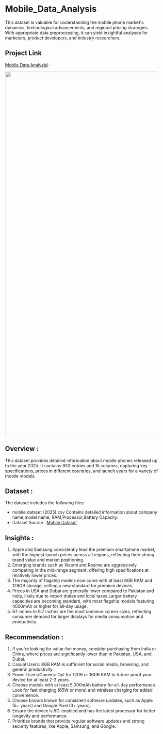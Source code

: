 # Mobile_Data_Analysis
This dataset is valuable for understanding the mobile phone market's dynamics, technological advancements, and regional pricing strategies. With appropriate data preprocessing, it can yield insightful analyses for marketers, product developers, and industry researchers.

## Project Link

[Mobile Data Analysis](https://github.com/akshaythombre/Mobile_Data_Analysis/blob/main/Mobiles_project.ipynb))

<img src="https://png.pngtree.com/background/20250208/original/pngtree-smartphone-displaying-3d-graphs-and-data-analytics-on-screen-desk-near-picture-image_16217427.jpg" width=1200>

## Overview :
This dataset provides detailed information about mobile phones released up to the year 2025. It contains 930 entries and 15 columns, capturing key specifications, prices in different countries, and launch years for a variety of mobile models.

## Dataset :
The dataset includes the following files:
- mobile dataset (2025).csv
  Contains detailed information about company name,model name, RAM,Processor,Battery Capacity.
- Dataset Source : [Mobile Dataset]( https://www.kaggle.com/datasets/abdulmalik1518/mobiles-dataset-2025/data)

## Insights :
1. Apple and Samsung consistently lead the premium smartphone market, with the highest launch prices across all regions, reflecting their strong brand value and market positioning.
2. Emerging brands such as Xiaomi and Realme are aggressively competing in the mid-range segment, offering high specifications at relatively lower prices.
3. The majority of flagship models now come with at least 6GB RAM and 128GB storage, setting a new standard for premium devices.
4. Prices in USA and Dubai are generally lower compared to Pakistan and India, likely due to import duties and local taxes.Larger battery capacities are becoming standard, with most flagship models featuring 4000mAh or higher for all-day usage.
5. 6.1 inches to 6.7 inches are the most common screen sizes, reflecting consumer demand for larger displays for media consumption and productivity.

## Recommendation :
1. If you're looking for value-for-money, consider purchasing from India or China, where prices are significantly lower than in Pakistan, USA, and Dubai.
2. Casual Users: 8GB RAM is sufficient for social media, browsing, and general productivity.
3. Power Users/Gamers: Opt for 12GB or 16GB RAM to future-proof your device for at least 2-3 years.
4. Choose models with at least 5,000mAh battery for all-day performance. Look for fast charging (65W or more) and wireless charging for added convenience.
5. Choose brands known for consistent software updates, such as Apple (5+ years) and Google Pixel (3+ years).
6. Ensure the device is 5G-enabled and has the latest processor for better longevity and performance.
7.  Prioritize brands that provide regular software updates and strong security features, like Apple, Samsung, and Google.
